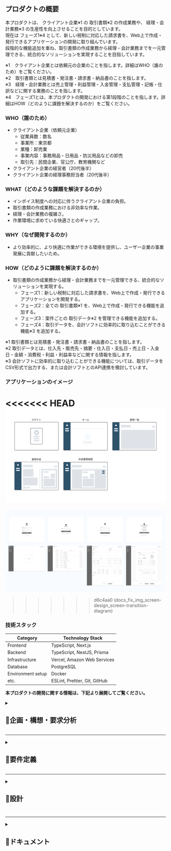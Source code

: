 ## プロダクトの概要
本プロダクトは、 クライアント企業※1 の 取引書類※2 の作成業務や、 経理・会計業務※3 の生産性を向上させることを目的としています。  
現在は フェーズ1※4 として、新しい税制に対応した請求書を、Web上で作成・発行できるアプリケーションの開発に取り組んでいます。  
段階的な機能追加を重ね、取引書類の作成業務から経理・会計業務までを一元管理できる、統合的なソリューションを実現することを目指しています。  

※1　クライアント企業とは依頼元の企業のことを指します。詳細はWHO（誰のため）をご覧ください。  
※2　取引書類とは見積書・発注書・請求書・納品書のことを指します。  
※3　経理・会計業務とは売上管理・利益管理・入金管理・支払管理・記帳・仕訳などに関する業務のことを指します。  
※4　フェーズ1とは、本プロダクトの開発における第1段階のことを指します。詳細はHOW（どのように課題を解決するのか）をご覧ください。

### WHO（誰のため）
- クライアント企業（依頼元企業）
  - 従業員数：数名
  - 事業所：東京都
  - 業種：卸売業
  - 事業内容：事務用品・日用品・防災用品などの卸売
  - 取引先：民間企業、官公庁、教育機関など
- クライアント企業の経営者（20代後半）
- クライアント企業の経理事務担当者（20代後半）

### WHAT（どのような課題を解決するのか）
- インボイス制度への対応に伴うクライアント企業の負担。
- 取引書類の作成業務における非効率な作業。
- 経理・会計業務の複雑さ。
- 作業環境に求めている快適さとのギャップ。

### WHY（なぜ開発するのか）
- より効率的に、より快適に作業ができる環境を提供し、ユーザー企業の事業発展に貢献したいため。

### HOW（どのように課題を解決するのか）
- 取引書類の作成業務から経理・会計業務までを一元管理できる、統合的なソリューションを実現する。
  - フェーズ1：新しい税制に対応した請求書を、Web上で作成・発行できるアプリケーションを開発する。
  - フェーズ2：全ての 取引書類※1 を、Web上で作成・発行できる機能を追加する。
  - フェーズ3：案件ごとの 取引データ※2 を管理できる機能を追加する。
  - フェーズ4：取引データを、会計ソフトに効率的に取り込むことができる機能※3 を追加する。

※1 取引書類とは見積書・発注書・請求書・納品書のことを指します。  
※2 取引データとは、仕入先・販売先・摘要・仕入日・支払日・売上日・入金日・金額・消費税・利益・利益率などに関する情報を指します。  
※3 会計ソフトに効率的に取り込むことができる機能については、取引データをCSV形式で出力する、または会計ソフトとのAPI連携を検討しています。

### アプリケーションのイメージ
<<<<<<< HEAD
![アプリケーションのイメージ](./img/screen-design/screen-design_1.0.png)
=======
![アプリケーションのイメージ](./img/screen-design/screen-design_1.2.png)
>>>>>>> d6c4aa0 (docs_fix_img_screen-design_screen-transition-diagram)

### 技術スタック
| Category          | Technology Stack                       |
| ----------------- | ------------------------------------   |
| Frontend          | TypeScript, Next.js                    |
| Backend           | TypeScript, NestJS, Prisma             |
| Infrastructure    | Vercel, Amazon Web Services            |
| Database          | PostgreSQL                             |
| Environment setup | Docker                                 |
| etc.              | ESLint, Prettier, Git, GitHub          |


**本プロダクトの開発に関する情報は、下記より展開してご覧ください。**

<details>
<summary><h2>📄企画・構想・要求分析</h2></summary>　　

<details>
<summary><h3>プロダクトを通じて実現したいこと</3></summary>　　

#### ユーザー企業が実現したいこと
- ノンコア業務の手間を減らし、コア業務に集中できる環境をつくる。
- ココロオドル環境をつくる。
- 生産性を上げる。

---

#### 僕が実現したいこと
##### 社会的
- 事業の発展に貢献する。
- 業務フローを整理して、ユーザー企業の手間を減らす。
- ココロオドル環境をつくり、働くひとを笑顔にする。

##### 個人的
- 就職を成功させる。
- 自分の人柄や技術力を正しく伝える。
- 技術力を向上させる。

</details>

---

<details>
<summary><h3>業務分析</3></summary>　　

#### 基本情報
- 業種：卸売業
- 商材：事務用品・日用品・防災用品など
- 取引手段：電話・メール
- 規模：従業員数名（パートナーを含む）

#### 対象とする業務分野  
本プロダクトでの対象とする業務分野は、コア事業での取引に際して生じる業務を対象とする。

#### 取引を行う際の業務プロセス
1. 見積
   1. 顧客から見積依頼のメールが届く。
   2. 仕入先へ見積依頼のメールを送る。
2. 提案
   1. 仕入先からメールで見積書が届く。
   2. 見積書をメールで顧客へ送る。
1. 受注
   1. 顧客からメールで発注書が届く。
   2. 発注書をメールで仕入先へ送る。
2. 支払
   1. 仕入先からメールで請求書が届く。
   2. 請求書に基づいて支払い。
3. 出荷・納品
   1. 顧客へ出荷連絡のメールを送る。
   2. 配送伝票をもとに納品確認する。
   3. 請求書をメールで顧客へ送る。
4. 入金
   1. 期限が過ぎたら入金を確認する。

#### 取引を行う際の業務に付随する書類作成業務
- 提案
  -  見積書を作成する。
- 受注
  -  発注書を作成する。
  -  売上管理ファイルに案件内容を記入する。
- 納品
  -  仕入先の出荷日を売上管理ファイルに記入する。
  -  顧客への出荷日を売上管理ファイルに記入する。
  -  請求書を作成する。
  -  納品書を作成する。

#### 取引を行う際の業務に付随するファイル管理業務
- 提案
  - 案件番号の採番。
  - 仕入先の見積書を案件フォルダに保存する。
  - エクセルで作成した見積書を案件フォルダに保存する。
- 受注
  - 顧客の発注書を案件フォルダに保存する。
  - エクセルで作成した発注書を案件フォルダに保存する。
- 支払い
  - 仕入先から届いた請求書を案件フォルダに保存する。
- 納品
  - エクセルで作成した請求書を案件フォルダに保存する。
- 完了
  - 案件フォルダのファイルを、不定期でまとめて管理フォルダに移動する。


#### 取引を行う際の業務に付随する連絡業務
- 見積
  - 仕入先に見積依頼のメールを送る。
- 提案
  - 顧客に見積書をメールで送る。
- 受注
  - 仕入先に発注書を添付して発注メールを送る。（フォーマット有り：注文内容を文中に含む）
- 納品
  - 出荷連絡（フォーマット有り）する。
  - 顧客に請求書をメール送る。

#### 業務理解を深めるためのユーザーへの質問
- 取引に付随する業務はあるか？
  - 請求書と納品書を郵送で送る場合がある。その場合は送り状を作成する。
  - 提案時に資料を作成することがある。
  - 取引内容を不定期でまとめて記帳をしている。
  - 期限までに顧客からの入金がされているかを、売上管理ファイルに基づいて確認をしている。
  - 売上管理ファイルで年間の売上、利益、利益率などを確認している。
- エクセルでの書類作成に対して課題や不満はあるか？
  - インボイス制度に対応した書類作成を行いたい。
  - 案件番号を自動で採番できるようにしたい。
  - 企業名・取引条件・納期・納入場所・商品を入力する際に予測変換が出たら良い。
  - 書類の作成日を入力する手間を減らしたい。
  - よりスマートに、よりカッコよく作業をしたい。
  - 税率の変更、税込・税抜の計算方式の変更をスムーズにしたい。
  - 購入用書類に納品先を記入できるようにしたい。
  - 販売用書類と購入用書類の情報を共有し、同じデータを再度入力せずに済むようにしたい。
  - スマホで書類を作成できるようにし、スマホで取引先に送付ができるようにしたい。
- メールの送受信の課題や不満はあるか？
  - 仕入先への発注時に発注書の内容をフォーマットに沿ってメールに記載しているのだけなので自動化したい。
- 案件番号の規則は？
  - yymmdd-xx-xxxx
  - xx：日毎に01から順に採番する。
  - xxxx（上2桁）：01から順に採番。同じ案件に対して複数回見積書を作成した場合に使用。
  - xxxx（下2桁）：01から順に採番。同じ案件に対して複数回請求書を作成した場合に使用。
- 仕入先への注文メールの文はどのような構成なのか？
  - 製品、Jan(型番)、数量、納品予定日、時間指定、納品先情報、出荷主情報、備考、その他の文章。
- ファイル名の命名規則は？
  - [書類種別] + 案件番号
  - 書類種別：S=販売用、B=購入用、Q=見積書、O=発注書、I=請求書、D=納品書
  - 例：SO230401=顧客からの発注書、BO230401=仕入先への発注書
- 案件フォルダとは何か？
  - 案件ごとにファイル（見積書・発注書・請求書など）を一時的にローカルで管理するフォルダ。
- 管理フォルダとは何か？
  - 全取引の証憑書類を種類毎（見積書・発注書・請求書など）に管理するクラウド上のフォルダ。
- 売上管理ファイルとは何か？
  - 案件番号、顧客、仕入先、商品名、購入情報（出荷日、支払日、数量、購入金額）、売上記録（出荷日、入金日、数量、購入金額）、利益、利益率、回収率（顧客からの入金日-仕入先への支払日）、備考から構成される、案件ごとの取引記録。
  - 案件の進捗管理、入金管理、記帳、売上確認（利益や利益率も含む）の際に使用される。

</details>

---

<details>
<summary><h3>ターゲット・課題・ニーズ</3></summary>　

#### ターゲット
- 決済者：ユーザー企業の経営者（20代後半）
- 利用者：ユーザー企業の経理事務担当者（20代後半）

---

#### ターゲットが抱える課題
- 手間
  - 書類作成。
  - 書類作成時の入力。
  - 書類管理。（書類作成時とメール受信時にタスクが発生している）
  - 発注先へのメール文作成。
  - 入金管理。（売上管理ファイルを確認している）
  - 記帳。
- 生産性 
  - 購入用書類、販売用書類、書類管理、売上記録の連携がとれていない。
  - 税率や税金の計算方式の変更に柔軟性がない。
- 機能
  - 取引書類がインボイス制度に対応していない。
  - 手元にPCがないと書類作成ができない。
- モチベーション
  - 現行システムに地味さを感じている。

---

#### ターゲットのニーズ
- 「洗練」された「便利」で「かっこいい」アプリケーションで作業したい。
- ノンコア業務の手間を徹底的に減らしてコア業務に集中したい。
- タスクの増加によるストレスや混乱を低減したい。
- システムを一つにまとめて、横断して作業することによるストレスを減らしたい。
- レスポンスの早さを大切にしており、外出先などPCがない環境での書類作成・送信をしたい。
- 無駄を減らして効率的な仕事をしたい。

</details>

---

<details>
<summary><h3>競合調査</3></summary>　

#### 競合分析の目的
- 競合から必要な機能とは何かを学ぶ。
- 実現したい独自の機能をみつける。

#### 競合を特定
- 会計ソフト関連企業が提供するサービス
- 事務機器関連企業が提供するサービス
- その他企業が提供するサービス
- エクセルテンプレート

#### サンプル企業
- 契約したサービス：5社
- 資料請求したサービス：3社
- 合計：8社

#### 競合のサービス概要を把握する
- 各書類の作成機能＋レポートの構成が基本
- その他：商品登録、取引先登録、メンバー登録機能

#### 取り入れたいこと
- シンプルでわかりやすい構成
- 書類作成画面での消費税の扱いや、源泉徴収税の設定などを行う機能
- 取引先と商品に関する予測変換機能
- 取引先データ、商品データをCSVで読み込む機能

#### 実現したい独自の価値
- 既存案件から情報を呼び出し、書類を作成する機能（見積書の内容をもとに発注書や請求書を作成）
- 入力時の動線にこだわったストレスのない書類作成画面
- 完成のイメージを見ながら書類作成できる機能
- 支払や入金の案内やアラートを表示する機能

</details>

---

<details>
<summary><h3>解決したい課題と満たしたいニーズは何か</3></summary>　

- 書類管理の手間を減らし、コア業務に集中したいというニーズを満たす。
- 購入用書類、販売用書類、書類管理、売上記録などの連携がとれないことで生じるシステムを横断しなければいけないという課題を解決し、煩雑さによるストレスから解放されたいというニーズを満たす。
- 入金と支払の管理の手間を減らし、コア業務に集中したいというニーズを満たす。
- 記帳の手間を減らし、コア業務に集中したいというニーズを満たす。
- 手元にPCがないと書類作成ができない課題を解決し、いかなる状況でも即レスをしたいというニーズを満たす。

</details>
</details>

---

<details>
<summary><h2>📄要件定義</h2></summary>　　　

<details>
<summary><h3>解決する課題と満たすニーズを定義</3></summary>　　

- 解決する課題
  - 現行システムに感じている地味さ。
  - インボイス制度への対応。
- 満たすべきニーズ
  - モチベーションをより高めることができる環境をつくりたいという想い。
  - ノンコア業務の手間を減らして、コア業務に集中したいという想い。
  - 税制改正による業務への影響を最小限に抑えたいという想い。

</details>

---

<details>
<summary><h3>重要成功要因</3></summary>　　

洗練された便利でかっこいいアプリケーションの開発。

</details>

---

<details>
<summary><h3>課題解決の方法</3></summary>　　

新しい税制に対応した請求書を、Web上で作成・発行できるアプリケーションを開発する
- 必要なこと
  - 心地よい雰囲気の画面のデザイン。
  - ユーザーの行動に寄り添った自然な動線。
  - ユーザーの思考に寄り添った動作。
  - 新しい税制への対応。

</details>

---

<details>
<summary><h3>機能要件</3></summary>　　

- 認証
  - 新規登録
    - メールアドレス・パスワード・事業者名・登録番号でアカウントを作成できる。
  - ログイン
    - メールアドレス・パスワードでログインできる。
  - ログアウト
    - ユーザーの意思でログアウトできる。
- 作成
  - インボイス制度に対応したフォーマットである。
  - 税率の変更ができる。
- 表示
  - 請求書の表示ができる。
- 一覧表示
  - 請求書の一覧表示ができる。 
- 編集
  - 請求書の編集ができる。
- 出力
  - 請求書のPDF出力ができる。
- 削除
  - 請求書の削除ができる。

</details>

---

<details>
<summary><h3>非機能要件</3></summary>　　

- 使用言語
  - 全画面日本語で表示する。
  - 標準的な文字コードやフォントに対応。 
  - 文字コード：UTF-8　JIS 第1水準および第2水準に対応。
- 利用者環境
  - 下記の環境において正常に表示・動作をする。
    - OS：Windows、macOS
    - 機器：パソコン
    - ブラウザ：Google Chrome
  - 作業期間に余裕がある場合は前項の環境に追加して、下記の環境において正常に表示・動作をする。
    - 機器：スマートフォン、タブレット端末
    - ブラウザ：Safari、iOS・Androidにおける標準ブラウザ
- 現行の法制度への対応
  - 運用開始時点で成立している法制度に対応する。
- サービス提供時間
  - 24時間365日稼働する。但し、システムのメンテナンス等は除く。
- ユーザビリティ
  - 操作方法
    - 無駄な手順を省き、最小限の操作・入力で作業ができる設計にする。
    - 「Tab」キーによる画面上のフォーカスの移動順序は、ユーザが操作しやすい順序とする。
    - キーボードのみでも容易に操作や入力が実施できるよう考慮する。
  - 画面デザイン
    - 何をすればよいのか、直感的にわかるような画面構成にする。
    - 無駄な情報や機能をなくし、シンプルな画面構成にする。
    - 十分な視認性のあるフォント、文字サイズを用いる。
  - 表示のわかりやすさ
    - メニュー、見出し、操作の指示、説明などには、ユーザーが正確にその内容を理解できる用語を使用する。
    - システムが処理を行っている間、ユーザーがストレスを感じない工夫をする。
  - 表示の最適化
    - ユーザーの作業画面の大きさに応じて表示の最適化をする。
  - レスポンス・応答時間
    - 各処理のレスポンスタイムは、ユーザーが体感的に遅いと感じない程度とする。
    - レスポンスタイムの目安は概ね3秒以下とする。
- 設計方針
  - 開発の生産性や保守性向上を目的とし、画面、業務ロジック、データアクセス方法を極力疎結合な構造とし、変更等における影響範囲を極小化する。
- システム機器及び稼働環境
  - サーバ及びバックアップ装置等を含むすべての機器は社内に設置をせず、クラウドサービスを利用する。
- デプロイ
  - デプロイは自動化する。
  - デプロイはバージョン管理システムの本番環境用のブランチにマージされた際に行う。
- 運用・保守・改修
  - プログラムの改修履歴はバージョン管理システムで管理する。
  - バージョン管理システムにプッシュをする際には、事前に静的解析ツールを用いてコード品質を確認をする。
  - 本番環境とは別に検証環境を用意する。
  - 改修後のプログラムの適用については検証環境で事前に確認をし、ユーザーの承認を得て本番環境へ適用する。
- 通信方式
  - サーバと通信を行う際は、SSL暗号化通信を行う。
- セキュリティ
  - 本プロダクトに係る情報セキュリティ上のリスクを洗い出し、リスクに見合った適切な情報セキュリティ対策を講じる。
  - システムに対するアクセス、ウィルス、不正プログラム感染等、インターネットを経由する攻撃や不正等に対し、通信の暗号化などの必要な対策をする。

</details>
</details>

---

<details>
<summary><h2>📄設計<h2></summary>　　

<details>
<summary><h3>画面に必要な機能とデータ</3></summary>　　

![ワイヤーフレーム](./img/screen-design/screen-design_1.2.png)

</details>

---

<details>
<summary><h3>請求書デザイン</3></summary>　　

<<<<<<< HEAD
![請求書デザイン](./img/invoice_design/invoice_design.png)
=======
![請求書デザイン](./img/invoice_design/invoice_design_1.0.png)
>>>>>>> d6c4aa0 (docs_fix_img_screen-design_screen-transition-diagram)

</details>

---

<details>
<summary><h3>データベース設計</3></summary>　　

<details>
<summary><h4>ER図</h4></summary>　　

![ER図](./img/entity-relationship-diagram/entity-relationship-diagram_1.2.png)

</details>

<details>
<summary><h4>テーブル定義書</4></summary>　　

**users**

| № | カラム論理名    | カラム物理名   | データ型   | 桁数  | PK | FK | UK | NN | INDEX | 初期値            | 備考 |
| -- | ------------ | ------------ | --------- | ---- | -- | -- | -- | -- | ----- | ----------------- | ---- |
| 1  | id           | id           | VARCHAR   | 36   | PK |    |    |    |       | UUID v4           |      |
| 2  | ログインID    | login_id     | VARCHAR   | 255  |    |    | UK | NN |       |                   |      |
| 3  | パスワード    | password     | VARCHAR   | 255  |    |    |    | NN |       |                   |      |
| 4  | 作成日       | created_at   | DATETIME  |      |    |    |    | NN |       | CURRENT_TIMESTAMP |      |
| 5  | 更新日       | updated_at   | DATETIME  |      |    |    |    | NN |       | CURRENT_TIMESTAMP |      |

**businesses**

| №  | カラム論理名              | カラム物理名                  | データ型    | 桁数 | PK  | FK | UK | NN | INDEX | 初期値             | 備考   |
| -- | ----------------------- | --------------------------- | ---------- | ---- | -- | -- | -- | -- | ----- | ----------------- | ----- |
| 1  | id                      | id                          | VARCHAR    | 36  | PK |    |    |    |       | UUID v4           |       |
| 2  | 事業者名                | business_name               | VARCHAR    | 255  |    |    |    | NN |       |                   |       |
| 3  | 登録番号                | business_invoice_number     | VARCHAR    |  30  |    |    |    |    |       |                   |       |
| 4  | 作成日                  | created_at                  | DATETIME   |      |    |    |    | NN |       | CURRENT_TIMESTAMP |       |
| 5  | 更新日                  | updated_at                  | DATETIME   |      |    |    |    | NN |       | CURRENT_TIMESTAMP |       |

**user_permissions**

| № | カラム論理名    | カラム物理名   | データ型    | 桁数  | PK | FK | UK | NN | INDEX | 初期値             | 備考                                     |
| -- | ------------ | ------------ | ---------- | ---- | -- | -- | -- | -- | ----- | ----------------- | ---------------------------------------- |
| 1  | ユーザー_id   | user_id      | VARCHAR   | 36   | PK | FK |    |    |       | UUID v4           | テーブルUsersのidカラムを参照                  |
| 2  | 事業者_id    | business_id  | VARCHAR   | 36   | PK | FK |    |    |       |                   | テーブルbusinessesのidカラムを参照             |
| 3  | 権限         | permission   | INT       |      |    |    |    | NN |       |                   | 1.管理者 2.一般                            |
| 4  | 作成日       | created_at   | DATETIME  |      |    |    |    | NN |       | CURRENT_TIMESTAMP |                                           |
| 5  | 更新日       | updated_at   | DATETIME  |      |    |    |    | NN |       | CURRENT_TIMESTAMP |                                           |

**invoice_products**

| №  | カラム論理名              | カラム物理名            | データ型   | 桁数  | PK | FK | UK | NN | INDEX | 初期値           | 備考                                      |
| -- | ------------------------ | -------------------- | --------- | ---- | -- | -- | -- | -- | ----- | ---------------- | ----------------------------------------- |
| 1  | id                       | id                   | VARCHAR   | 36   | PK |    |    |    |       | UUID v4          |                                           |
| 2  | 請求書_id                 | invoice_id           | VARCHAR   | 36   |    | FK |    | NN |       |                  | テーブルinvoicesのidカラムを参照         |
| 3  | 取引日                   | transaction_date     | DATE      |      |    |    |    |    |       |                  |                                           |
| 4  | 商品名                   | product_name         | VARCHAR   | 255  |    |    |    | NN |       |                  |                                           |
| 5  | 数量                     | quantity             | BIGINT    |      |    |    |    |    |       |                  |                                           |
| 6  | 単位                     | unit                 | VARCHAR   | 20   |    |    |    |    |       |                  |                                           |
| 7  | 単価                     | price                | BIGINT    |      |    |    |    |    |       |                  |                                           |
| 8  | 税区分                   | tax_classification   | INT       |      |    |    |    |    |       |                  | 0. 対象外　1. 8%（軽減税率）　2. 10％ |
| 9  | 作成日                   | created_at           | DATETIME  |      |    |    |    | NN |       | CURRENT_TIMESTAMP |                                           |
| 10 | 更新日                   | updated_at           | DATETIME  |      |    |    |    | NN |       | CURRENT_TIMESTAMP |                                           |

**invoices**

| №  | カラム論理名                 | カラム物理名                | データ型    | 桁数  | PK | FK | UK | NN | INDEX | 初期値            | 備考                                     |
| -- | --------------------------- | ------------------------ | ---------- | ---- | -- | -- | -- | -- | ----- | ----------------- | ---------------------------------------- |
| 1  | id                          | id                       | VARCHAR    | 36   | PK |    |    |    |       | UUID v4           |                                          |
| 2  | 事業者_id                    | business_id              | VARCHAR    | 36   |    | FK |    | NN |       |                   | テーブルbusinessesのidカラムを参照        |
| 3  | 書類作成日                   | document_created_at      | DATE       |      |    |    |    | NN |       |                   |                                          |
| 4  | 書類番号                     | document_number          | VARCHAR    | 50   |    |    |    | NN |       |                   |                                          |
| 5  | 取引先名                     | customer_name            | VARCHAR    | 255  |    |    |    | NN |       |                   |                                          |
| 6  | 事業者情報                   | business_details         | VARCHAR    | 510  |    |    |    | NN |       |                   |                                          |
| 7  | マスタ_角印_id               | m_seals_id               | VARCHAR    | 36   |    | FK |    |    |       |                   | テーブルm_sealsのidカラムを参照           |
| 8  | 支払期限                     | payment_due_date         | DATE       |      |    |    |    |    |       |                   |                                          |
| 9  | 備考欄情報                  | notes                    | TEXT       |      |    |    |    |    |       |                   |                                          |
| 10 | 作成日                     | created_at               | DATETIME   |      |    |    |    | NN |       | CURRENT_TIMESTAMP |                                          |
| 11 | 更新日                     | updated_at               | DATETIME   |      |    |    |    | NN |       | CURRENT_TIMESTAMP |                                          |

**m_seals**

| № | カラム論理名    | カラム物理名   | データ型    | 桁数  | PK | FK | UK | NN | INDEX | 初期値              | 備考                                    |
| -- | ------------ | ------------ | ---------- | ---- | -- | -- | -- | -- | ----- | ------------------ | -------------------------------------- |
| 1  | id           | id           | VARCHAR    | 36   | PK |    |    |    |       | UUID v4            |                                        |
| 2  | 事業者_id     | business_id  | VARCHAR    | 36   |    | FK |    | NN |       |                    | テーブルbusinessesのidカラムを参照         |
| 3  | 画像URL      | image_url    | TEXT       |      |    |    |    | NN |       |                    |                                         |
| 4  | 選択フラグ    | select_flag  | INT        |      |    |    |    | NN |       |                    | 1. 選択　2.非選択                         |
| 5  | 作成日       | created_at   | DATETIME   |      |    |    |    | NN |       | CURRENT_TIMESTAMP  |                                         |
| 6  | 更新日       | updated_at   | DATETIME   |      |    |    |    | NN |       | CURRENT_TIMESTAMP  |                                         |


**m_transfer_destinations**

| № | カラム論理名    | カラム物理名                   | データ型    | 桁数  | PK | FK | UK | NN | INDEX | 初期値              | 備考                                    |
| -- | ------------ | ---------------------------- | ---------- | ---- | -- | -- | -- | -- | ----- | ------------------ | -------------------------------------- |
| 1  | id           | id                           | VARCHAR    | 36   | PK |    |    |    |       | UUID v4            |                                        |
| 2  | 事業者_id     | business_id                  | VARCHAR    | 36   |    | FK |    | NN |       |                    | テーブルbusinessesのidカラムを参照         |
| 3  | 金融機関名    | financial_institution_name    | VARCHAR    | 50   |    |    |    | NN |       |                    |                                         |
| 4  | 支店名       | branch_name                   | VARCHAR    | 50   |    |    |    | NN |       |                    | 1. 選択　2.非選択                         |
| 5  | 口座名義      | account_name                 | VARCHAR    | 50   |    |    |    | NN |       |                    | 1. 選択　2.非選択                         |
| 6  | 口座種別      | account_type                 | VARCHAR    | 20   |    |    |    | NN |       |                    | 1. 選択　2.非選択                         |
| 7  | 口座番号      | account_number               | INT        |      |    |    |    | NN |       |                    | 1. 選択　2.非選択                         |
| 8  | 作成日       | created_at                    | DATETIME   |      |    |    |    | NN |       | CURRENT_TIMESTAMP  |                                         |
| 9  | 更新日       | updated_at                    | DATETIME   |      |    |    |    | NN |       | CURRENT_TIMESTAMP  |                                         |


**m_business_details**

| № | カラム論理名    | カラム物理名                   | データ型    | 桁数  | PK | FK | UK | NN | INDEX | 初期値              | 備考                                    |
| -- | ------------ | ---------------------------- | ---------- | ---- | -- | -- | -- | -- | ----- | ------------------ | -------------------------------------- |
| 1  | id           | id                           | VARCHAR    | 36   | PK |    |    |    |       | UUID v4            |                                        |
| 2  | 事業者_id     | business_id                  | VARCHAR    | 36   |    | FK |    | NN |       |                    | テーブルbusinessesのidカラムを参照         |
| 3  | 事業者情報     | business_details             | VARCHAR    | 510  |    |    |    | NN |       |                    |                                         |
| 4  | 作成日        | created_at                   | DATETIME   |      |    |    |    | NN |       | CURRENT_TIMESTAMP  |                                         |
| 5  | 更新日        | updated_at                   | DATETIME   |      |    |    |    | NN |       | CURRENT_TIMESTAMP  |                                         |

</details>
</details>

---

<details>
<summary><h3>認証フロー</3></summary>　　

<<<<<<< HEAD
![認証フローの図](./img/authentication-floq/authentication-flow.png)
=======
![認証フローの図](./img/authentication-floq/authentication-floq.png)
>>>>>>> d6c4aa0 (docs_fix_img_screen-design_screen-transition-diagram)

</details>
</details>

---

<details>
<summary><h2>📄ドキュメント<h2></summary>　

<details>
<summary><h3>業務フロー図</3></summary>　　

![業務フロー図](./img/business-process-diagram/business-process-diagram.png)

</details>

<details>
<summary><h3>ワイヤーフレーム</3></summary>　　

<<<<<<< HEAD
![ワイヤーフレーム](./img/screen-design/screen-design_1.1.png)
=======
![ワイヤーフレーム](./img/screen-design/screen-design_1.2.png)
>>>>>>> d6c4aa0 (docs_fix_img_screen-design_screen-transition-diagram)

</details>

<details>
<summary><h3>画面遷移図</3></summary>　　

<<<<<<< HEAD
![画面遷移図](./img/screen-transition-diagram/screen-transition-diagram_1.1.png)
=======
![画面遷移図](./img/screen-transition-diagram/screen-transition-diagram_1.2.png)
>>>>>>> d6c4aa0 (docs_fix_img_screen-design_screen-transition-diagram)

</details>

<details>
<summary><h3>請求書デザイン</3></summary>　　

<<<<<<< HEAD
![請求書デザイン](./img/invoice_design/invoice_design.png)
=======
![請求書デザイン](./img/invoice_design/invoice_design_1.0.png)
>>>>>>> d6c4aa0 (docs_fix_img_screen-design_screen-transition-diagram)

</details>

<details>
<summary><h3>ER図</3></summary>　　

![ER図](./img/entity-relationship-diagram/entity-relationship-diagram_1.2.png)

</details>

<details>
<summary><h3>テーブル定義書</3></summary>　　

**users**

| № | カラム論理名    | カラム物理名   | データ型   | 桁数  | PK | FK | UK | NN | INDEX | 初期値            | 備考 |
| -- | ------------ | ------------ | --------- | ---- | -- | -- | -- | -- | ----- | ----------------- | ---- |
| 1  | id           | id           | VARCHAR   | 36   | PK |    |    |    |       | UUID v4           |      |
| 2  | ログインID    | login_id     | VARCHAR   | 255  |    |    | UK | NN |       |                   |      |
| 3  | パスワード    | password     | VARCHAR   | 255  |    |    |    | NN |       |                   |      |
| 4  | 作成日       | created_at   | DATETIME  |      |    |    |    | NN |       | CURRENT_TIMESTAMP |      |
| 5  | 更新日       | updated_at   | DATETIME  |      |    |    |    | NN |       | CURRENT_TIMESTAMP |      |

**businesses**

| №  | カラム論理名              | カラム物理名                  | データ型    | 桁数 | PK  | FK | UK | NN | INDEX | 初期値             | 備考   |
| -- | ----------------------- | --------------------------- | ---------- | ---- | -- | -- | -- | -- | ----- | ----------------- | ----- |
| 1  | id                      | id                          | VARCHAR    | 36  | PK |    |    |    |       | UUID v4           |       |
| 2  | 事業者名                | business_name               | VARCHAR    | 255  |    |    |    | NN |       |                   |       |
| 3  | 登録番号                | business_invoice_number     | VARCHAR    |  30  |    |    |    |    |       |                   |       |
| 4  | 作成日                  | created_at                  | DATETIME   |      |    |    |    | NN |       | CURRENT_TIMESTAMP |       |
| 5  | 更新日                  | updated_at                  | DATETIME   |      |    |    |    | NN |       | CURRENT_TIMESTAMP |       |

**user_permissions**

| № | カラム論理名    | カラム物理名   | データ型    | 桁数  | PK | FK | UK | NN | INDEX | 初期値             | 備考                                     |
| -- | ------------ | ------------ | ---------- | ---- | -- | -- | -- | -- | ----- | ----------------- | ---------------------------------------- |
| 1  | ユーザー_id   | user_id      | VARCHAR   | 36   | PK | FK |    |    |       | UUID v4           | テーブルUsersのidカラムを参照                  |
| 2  | 事業者_id    | business_id  | VARCHAR   | 36   | PK | FK |    |    |       |                   | テーブルbusinessesのidカラムを参照             |
| 3  | 権限         | permission   | INT       |      |    |    |    | NN |       |                   | 1.管理者 2.一般                            |
| 4  | 作成日       | created_at   | DATETIME  |      |    |    |    | NN |       | CURRENT_TIMESTAMP |                                           |
| 5  | 更新日       | updated_at   | DATETIME  |      |    |    |    | NN |       | CURRENT_TIMESTAMP |                                           |

**invoice_products**

| №  | カラム論理名              | カラム物理名            | データ型   | 桁数  | PK | FK | UK | NN | INDEX | 初期値           | 備考                                      |
| -- | ------------------------ | -------------------- | --------- | ---- | -- | -- | -- | -- | ----- | ---------------- | ----------------------------------------- |
| 1  | id                       | id                   | VARCHAR   | 36   | PK |    |    |    |       | UUID v4          |                                           |
| 2  | 請求書_id                 | invoice_id           | VARCHAR   | 36   |    | FK |    | NN |       |                  | テーブルinvoicesのidカラムを参照         |
| 3  | 取引日                   | transaction_date     | DATE      |      |    |    |    |    |       |                  |                                           |
| 4  | 商品名                   | product_name         | VARCHAR   | 255  |    |    |    | NN |       |                  |                                           |
| 5  | 数量                     | quantity             | BIGINT    |      |    |    |    |    |       |                  |                                           |
| 6  | 単位                     | unit                 | VARCHAR   | 20   |    |    |    |    |       |                  |                                           |
| 7  | 単価                     | price                | BIGINT    |      |    |    |    |    |       |                  |                                           |
| 8  | 税区分                   | tax_classification   | INT       |      |    |    |    |    |       |                  | 0. 対象外　1. 8%（軽減税率）　2. 10％ |
| 9  | 作成日                   | created_at           | DATETIME  |      |    |    |    | NN |       | CURRENT_TIMESTAMP |                                           |
| 10 | 更新日                   | updated_at           | DATETIME  |      |    |    |    | NN |       | CURRENT_TIMESTAMP |                                           |

**invoices**

| №  | カラム論理名                 | カラム物理名                | データ型    | 桁数  | PK | FK | UK | NN | INDEX | 初期値            | 備考                                     |
| -- | --------------------------- | ------------------------ | ---------- | ---- | -- | -- | -- | -- | ----- | ----------------- | ---------------------------------------- |
| 1  | id                          | id                       | VARCHAR    | 36   | PK |    |    |    |       | UUID v4           |                                          |
| 2  | 事業者_id                    | business_id              | VARCHAR    | 36   |    | FK |    | NN |       |                   | テーブルbusinessesのidカラムを参照        |
| 3  | 書類作成日                   | document_created_at      | DATE       |      |    |    |    | NN |       |                   |                                          |
| 4  | 書類番号                     | document_number          | VARCHAR    | 50   |    |    |    | NN |       |                   |                                          |
| 5  | 取引先名                     | customer_name            | VARCHAR    | 255  |    |    |    | NN |       |                   |                                          |
| 6  | 事業者情報                   | business_details         | VARCHAR    | 510  |    |    |    | NN |       |                   |                                          |
| 7  | マスタ_角印_id               | m_seals_id               | VARCHAR    | 36   |    | FK |    |    |       |                   | テーブルm_sealsのidカラムを参照           |
| 8  | 支払期限                     | payment_due_date         | DATE       |      |    |    |    |    |       |                   |                                          |
| 9  | 備考欄情報                  | notes                    | TEXT       |      |    |    |    |    |       |                   |                                          |
| 10 | 作成日                     | created_at               | DATETIME   |      |    |    |    | NN |       | CURRENT_TIMESTAMP |                                          |
| 11 | 更新日                     | updated_at               | DATETIME   |      |    |    |    | NN |       | CURRENT_TIMESTAMP |                                          |

**m_seals**

| № | カラム論理名    | カラム物理名   | データ型    | 桁数  | PK | FK | UK | NN | INDEX | 初期値              | 備考                                    |
| -- | ------------ | ------------ | ---------- | ---- | -- | -- | -- | -- | ----- | ------------------ | -------------------------------------- |
| 1  | id           | id           | VARCHAR    | 36   | PK |    |    |    |       | UUID v4            |                                        |
| 2  | 事業者_id     | business_id  | VARCHAR    | 36   |    | FK |    | NN |       |                    | テーブルbusinessesのidカラムを参照         |
| 3  | 画像URL      | image_url    | TEXT       |      |    |    |    | NN |       |                    |                                         |
| 4  | 選択フラグ    | select_flag  | INT        |      |    |    |    | NN |       |                    | 1. 選択　2.非選択                         |
| 5  | 作成日       | created_at   | DATETIME   |      |    |    |    | NN |       | CURRENT_TIMESTAMP  |                                         |
| 6  | 更新日       | updated_at   | DATETIME   |      |    |    |    | NN |       | CURRENT_TIMESTAMP  |                                         |


**m_transfer_destinations**

| № | カラム論理名    | カラム物理名                   | データ型    | 桁数  | PK | FK | UK | NN | INDEX | 初期値              | 備考                                    |
| -- | ------------ | ---------------------------- | ---------- | ---- | -- | -- | -- | -- | ----- | ------------------ | -------------------------------------- |
| 1  | id           | id                           | VARCHAR    | 36   | PK |    |    |    |       | UUID v4            |                                        |
| 2  | 事業者_id     | business_id                  | VARCHAR    | 36   |    | FK |    | NN |       |                    | テーブルbusinessesのidカラムを参照         |
| 3  | 金融機関名    | financial_institution_name    | VARCHAR    | 50   |    |    |    | NN |       |                    |                                         |
| 4  | 支店名       | branch_name                   | VARCHAR    | 50   |    |    |    | NN |       |                    | 1. 選択　2.非選択                         |
| 5  | 口座名義      | account_name                 | VARCHAR    | 50   |    |    |    | NN |       |                    | 1. 選択　2.非選択                         |
| 6  | 口座種別      | account_type                 | VARCHAR    | 20   |    |    |    | NN |       |                    | 1. 選択　2.非選択                         |
| 7  | 口座番号      | account_number               | INT        |      |    |    |    | NN |       |                    | 1. 選択　2.非選択                         |
| 8  | 作成日       | created_at                    | DATETIME   |      |    |    |    | NN |       | CURRENT_TIMESTAMP  |                                         |
| 9  | 更新日       | updated_at                    | DATETIME   |      |    |    |    | NN |       | CURRENT_TIMESTAMP  |                                         |


**m_business_details**

| № | カラム論理名    | カラム物理名                   | データ型    | 桁数  | PK | FK | UK | NN | INDEX | 初期値              | 備考                                    |
| -- | ------------ | ---------------------------- | ---------- | ---- | -- | -- | -- | -- | ----- | ------------------ | -------------------------------------- |
| 1  | id           | id                           | VARCHAR    | 36   | PK |    |    |    |       | UUID v4            |                                        |
| 2  | 事業者_id     | business_id                  | VARCHAR    | 36   |    | FK |    | NN |       |                    | テーブルbusinessesのidカラムを参照         |
| 3  | 事業者情報     | business_details             | VARCHAR    | 510  |    |    |    | NN |       |                    |                                         |
| 4  | 作成日        | created_at                   | DATETIME   |      |    |    |    | NN |       | CURRENT_TIMESTAMP  |                                         |
| 5  | 更新日        | updated_at                   | DATETIME   |      |    |    |    | NN |       | CURRENT_TIMESTAMP  |                                         |

</details>

<details>
<summary><h3>認証フロー</3></summary>　　

![認証フローの図](./img/authentication-floq/authentication-flow.png)

</details>

</details>
